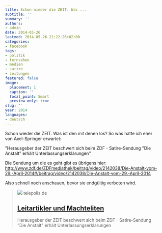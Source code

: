 ```yaml
---
title: Schon wieder die ZEIT. Was ...
subtitle: ''
summary: ''
authors:
- admin
date: 2014-05-26
lastmod: 2014-05-26 22:22:26+02:00
categories:
- facebook
tags:
- politik
- fernsehen
- medien
- satire
- zeitungen
featured: false
image:
  placement: 1
  caption: ''
  focal_point: Smart
  preview_only: true
slug: ''
year: 2014
languages:
- deutsch
---
```


Schon wieder die ZEIT. Was ist den mit denen los? So was hätte ich eher von Axel-Springer erwartet:

"Herausgeber der ZEIT beschwert sich beim ZDF - Satire-Sendung "Die Anstalt" erhält Unterlassungserklärungen"

Die Sendung um die es geht gibt es übrigens hier: http://www.zdf.de/ZDFmediathek/beitrag/video/2142038/Die-Anstalt-vom-29.-April-2014#/beitrag/video/2142038/Die-Anstalt-vom-29.-April-2014

Also schnell noch anschauen, bevor sie endgültig verboten wird.
> [![](https://heise.cloudimg.io/bound/1200x1200/q85.png-lossy-85.webp-lossy-85.foil1/_www-heise-de_/imgs/18/1/9/1/9/5/2/1/15bc737fdb6f9b6a.jpeg)](http://www.heise.de/tp/artikel/41/41841/1.html)
> telepolis.de
> ## [Leitartikler und Machteliten](http://www.heise.de/tp/artikel/41/41841/1.html)
>
>Herausgeber der ZEIT beschwert sich beim ZDF - Satire-Sendung "Die Anstalt" erhält Unterlassungserklärungen